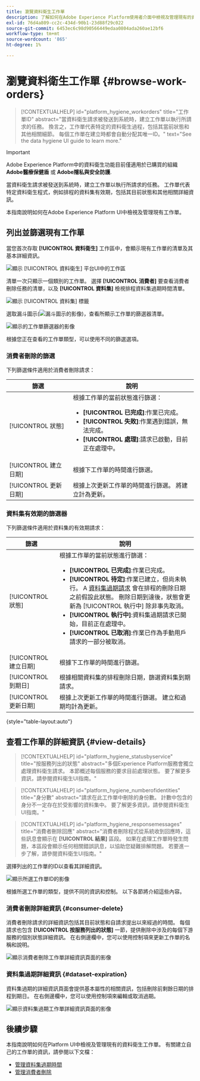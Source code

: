 ```yaml
---
title: 瀏覽資料衛生工作單
description: 了解如何在Adobe Experience Platform使用者介面中檢視及管理現有的資料衛生工作單。
exl-id: 76d4a809-cc2c-434d-90b1-23d88f29c022
source-git-commit: 6453ec6c98d90566449edaa0804ada260ae12bf6
workflow-type: tm+mt
source-wordcount: '865'
ht-degree: 1%

---
```


# 瀏覽資料衛生工作單 {#browse-work-orders}

>[!CONTEXTUALHELP]
>id="platform_hygiene_workorders"
>title="工作單ID"
>abstract="當資料衛生請求被發送到系統時，建立工作單以執行所請求的任務。 換言之，工作單代表特定的資料衛生過程，包括其當前狀態和其他相關細節。 每個工作單在建立時都會自動分配其唯一ID。"
>text="See the data hygiene UI guide to learn more."

>[!IMPORTANT]
>
>Adobe Experience Platform中的資料衛生功能目前僅適用於已購買的組織 **Adobe醫療保健盾** 或 **Adobe隱私與安全防護**.

當資料衛生請求被發送到系統時，建立工作單以執行所請求的任務。 工作單代表特定資料衛生程式，例如排程的資料集有效期，包括其目前狀態和其他相關詳細資訊。

本指南說明如何在Adobe Experience Platform UI中檢視及管理現有工作單。

## 列出並篩選現有工作單

當您首次存取 **[!UICONTROL 資料衛生]** 工作區中，會顯示現有工作單的清單及其基本詳細資訊。

![顯示 [!UICONTROL 資料衛生] 平台UI中的工作區](../images/ui/browse/work-order-list.png)

清單一次只顯示一個類別的工作單。 選擇 **[!UICONTROL 消費者]** 要查看消費者刪除任務的清單，以及 **[!UICONTROL 資料集]** 檢視排程資料集過期時間清單。

![顯示 [!UICONTROL 資料集] 標籤](../images/ui/browse/dataset-tab.png)

選取漏斗圖示(![漏斗圖示的影像](../images/ui/browse/funnel-icon.png))，查看所顯示工作單的篩選器清單。

![顯示的工作單篩選器的影像](../images/ui/browse/filters.png)

根據您正在查看的工作單類型，可以使用不同的篩選選項。

### 消費者刪除的篩選

下列篩選條件適用於消費者刪除請求：

| 篩選 | 說明 |
| --- | --- |
| [!UICONTROL 狀態] | 根據工作單的當前狀態進行篩選：<ul><li>**[!UICONTROL 已完成]**:作業已完成。</li><li>**[!UICONTROL 失敗]**:作業遇到錯誤，無法完成。</li><li>**[!UICONTROL 處理]**:請求已啟動，目前正在處理中。</li></ul> |
| [!UICONTROL 建立日期] | 根據下工作單的時間進行篩選。 |
| [!UICONTROL 更新日期] | 根據上次更新工作單的時間進行篩選。 將建立計為更新。 |

### 資料集有效期的篩選器

下列篩選條件適用於資料集的有效期請求：

| 篩選 | 說明 |
| --- | --- |
| [!UICONTROL 狀態] | 根據工作單的當前狀態進行篩選：<ul><li>**[!UICONTROL 已完成]**:作業已完成。</li><li>**[!UICONTROL 待定]**:作業已建立，但尚未執行。 A [資料集過期請求](./dataset-expiration.md) 會在排程的刪除日期之前假設此狀態。 刪除日期到達後，狀態會更新為 [!UICONTROL 執行中] 除非事先取消。</li><li>**[!UICONTROL 執行中]**:資料集過期請求已開始，目前正在處理中。</li><li>**[!UICONTROL 已取消]**:作業已作為手動用戶請求的一部分被取消。</li></ul> |
| [!UICONTROL 建立日期] | 根據下工作單的時間進行篩選。 |
| [!UICONTROL 到期日] | 根據相關資料集的排程刪除日期，篩選資料集到期請求。 |
| [!UICONTROL 更新日期] | 根據上次更新工作單的時間進行篩選。 建立和過期均計為更新。 |

{style=&quot;table-layout:auto&quot;}

## 查看工作單的詳細資訊 {#view-details}

>[!CONTEXTUALHELP]
>id="platform_hygiene_statusbyservice"
>title="按服務列出的狀態"
>abstract="多個Experience Platform服務會獨立處理資料衛生請求。 本節概述每個服務的要求目前處理狀態。 要了解更多資訊，請參閱資料衛生UI指南。"

>[!CONTEXTUALHELP]
>id="platform_hygiene_numberofidentities"
>title="身分數"
>abstract="請求在此工作單中刪除的身份數。 計數中包含的身分不一定存在於受影響的資料集中。 要了解更多資訊，請參閱資料衛生UI指南。"

>[!CONTEXTUALHELP]
>id="platform_hygiene_responsemessages"
>title="消費者刪除回應"
>abstract="消費者刪除程式從系統收到回應時，這些訊息會顯示在 **[!UICONTROL 結果]** 區段。 如果在處理工作單時發生問題，本區段會顯示任何相關錯誤訊息，以協助您疑難排解問題。 若要進一步了解，請參閱資料衛生UI指南。"

選擇列出的工作單的ID以查看其詳細資訊。

![顯示所選工作單ID的影像](../images/ui/browse/select-work-order.png)

根據所選工作單的類型，提供不同的資訊和控制。 以下各節將介紹這些內容。

### 消費者刪除詳細資訊 {#consumer-delete}

消費者刪除請求的詳細資訊包括其目前狀態和自請求提出以來經過的時間。 每個請求也包含 **[!UICONTROL 按服務列出的狀態]** 一節，提供刪除中涉及的每個下游服務的個別狀態詳細資訊。 在右側邊欄中，您可以使用控制項來更新工作單的名稱和說明。

![顯示消費者刪除工作單詳細資訊頁面的影像](../images/ui/browse/consumer-delete-details.png)

### 資料集過期詳細資訊 {#dataset-expiration}

資料集過期的詳細資訊頁面會提供基本屬性的相關資訊，包括刪除前剩餘日期的排程到期日。 在右側邊欄中，您可以使用控制項來編輯或取消過期。

![顯示資料集過期工作單詳細資訊頁面的影像](../images/ui/browse/ttl-details.png)

## 後續步驟

本指南說明如何在Platform UI中檢視及管理現有的資料衛生工作單。 有關建立自己的工作單的資訊，請參閱以下文檔：

* [管理資料集過期時間](./dataset-expiration.md)
* [管理消費者刪除](./delete-consumer.md)
